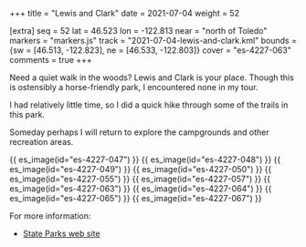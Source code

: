 +++
title = "Lewis and Clark"
date = 2021-07-04
weight = 52

[extra]
seq = 52
lat = 46.523
lon = -122.813
near = "north of Toledo"
markers = "markers.js"
track = "2021-07-04-lewis-and-clark.kml"
bounds = {sw = [46.513, -122.823], ne = [46.533, -122.803]}
cover = "es-4227-063"
comments = true
+++

Need a quiet walk in the woods? Lewis and Clark is your place. Though this is ostensibly a horse-friendly park, I encountered none in my tour.

<!-- more -->

I had relatively little time, so I did a quick hike through some of the trails in this park.

Someday perhaps I will return to explore the campgrounds and other recreation areas.

{{ es_image(id="es-4227-047") }}
{{ es_image(id="es-4227-048") }}
{{ es_image(id="es-4227-049") }}
{{ es_image(id="es-4227-050") }}
{{ es_image(id="es-4227-055") }}
{{ es_image(id="es-4227-057") }}
{{ es_image(id="es-4227-063") }}
{{ es_image(id="es-4227-064") }}
{{ es_image(id="es-4227-065") }}
{{ es_image(id="es-4227-067") }}

For more information:

* [State Parks web site](https://www.parks.state.wa.us/538/Lewis-Clark)
